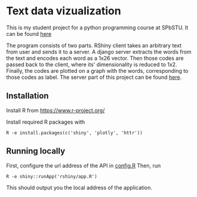 # Text data vizualization

This is my student project for a python programming course at SPbSTU.
It can be found [here](https://timofeyev.shinyapps.io/textviz/)

The program consists of two parts. RShiny client takes an arbitrary text from user and sends it to a server. A django server extracts the words from the text and encodes each word as a 1x26 vector. Then those codes are passed back to the client, where its' dimensionality is reduced to 1x2. Finally, the codes are plotted on a graph with the words, corresponding to those codes as label. The server part of this project can be found [here](https://github.com/nineleven/textviz-server).

## Installation
Install R from https://www.r-project.org/

Install required R packages with
```
R -e install.packages(c('shiny', 'plotly', 'httr'))
```
## Running locally
First, configure the url address of the API in [config.R](rshiny/config.R)
Then, run
```
R -e shiny::runApp('rshiny/app.R')
```
This should output you the local address of the application.
